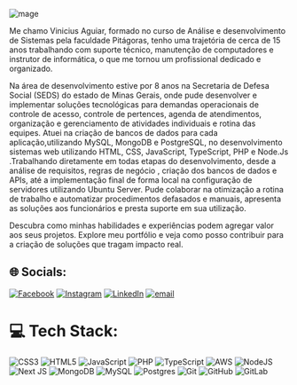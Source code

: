 ![mage](https://github.com/user-attachments/assets/9f498842-378f-4e57-ad87-8bb22e41dd6e)


Me chamo Vinicius Aguiar, formado no curso de Análise e desenvolvimento de Sistemas pela faculdade Pitágoras, tenho uma trajetória de cerca de 15 anos trabalhando com suporte técnico, manutenção de computadores e instrutor de informática, o que me tornou um profissional dedicado e organizado. <br>

Na área de desenvolvimento estive por 8 anos na Secretaria de Defesa Social (SEDS) do estado de Minas Gerais, onde pude desenvolver e implementar soluções tecnológicas para demandas operacionais de controle de acesso, controle de pertences, agenda de atendimentos, organização e gerenciamento de atividades individuais e rotina das equipes. Atuei na criação de bancos de dados para cada aplicação,utilizando MySQL, MongoDB e PostgreSQL, no desenvolvimento sistemas web utilizando HTML, CSS, JavaScript, TypeScript, PHP e Node.Js .Trabalhando diretamente em todas etapas do desenvolvimento, desde a análise de requisitos, regras de negócio , criação dos bancos de dados e APIs, até a implementação final de forma local na configuração de servidores utilizando Ubuntu Server. Pude colaborar na otimização a rotina de trabalho e automatizar procedimentos defasados e manuais, apresenta as soluções aos funcionários e presta suporte em sua utilização.

Descubra como minhas habilidades e experiências podem agregar valor aos seus projetos. Explore meu portfólio e veja como posso contribuir para a criação de soluções que tragam impacto real. <br>


## 🌐 Socials:
[![Facebook](https://img.shields.io/badge/Facebook-%231877F2.svg?logo=Facebook&logoColor=white)](https://facebook.com/https://www.facebook.com/vinicius.antoniodeaguiar) [![Instagram](https://img.shields.io/badge/Instagram-%23E4405F.svg?logo=Instagram&logoColor=white)](https://instagram.com/https://www.instagram.com/vinicius.antoniodeaguiar/) [![LinkedIn](https://img.shields.io/badge/LinkedIn-%230077B5.svg?logo=linkedin&logoColor=white)](https://linkedin.com/in/https://www.linkedin.com/in/dev-vinicius-aguiar/) [![email](https://img.shields.io/badge/Email-D14836?logo=gmail&logoColor=white)](mailto:vini.ciusang@gmail.com) 

# 💻 Tech Stack:
![CSS3](https://img.shields.io/badge/css3-%231572B6.svg?style=for-the-badge&logo=css3&logoColor=white) ![HTML5](https://img.shields.io/badge/html5-%23E34F26.svg?style=for-the-badge&logo=html5&logoColor=white) ![JavaScript](https://img.shields.io/badge/javascript-%23323330.svg?style=for-the-badge&logo=javascript&logoColor=%23F7DF1E) ![PHP](https://img.shields.io/badge/php-%23777BB4.svg?style=for-the-badge&logo=php&logoColor=white)  ![TypeScript](https://img.shields.io/badge/typescript-%23007ACC.svg?style=for-the-badge&logo=typescript&logoColor=white) ![AWS](https://img.shields.io/badge/AWS-%23FF9900.svg?style=for-the-badge&logo=amazon-aws&logoColor=white) ![NodeJS](https://img.shields.io/badge/node.js-6DA55F?style=for-the-badge&logo=node.js&logoColor=white) ![Next JS](https://img.shields.io/badge/Next-black?style=for-the-badge&logo=next.js&logoColor=white) ![MongoDB](https://img.shields.io/badge/MongoDB-%234ea94b.svg?style=for-the-badge&logo=mongodb&logoColor=white) ![MySQL](https://img.shields.io/badge/mysql-4479A1.svg?style=for-the-badge&logo=mysql&logoColor=white) ![Postgres](https://img.shields.io/badge/postgres-%23316192.svg?style=for-the-badge&logo=postgresql&logoColor=white) ![Git](https://img.shields.io/badge/git-%23F05033.svg?style=for-the-badge&logo=git&logoColor=white) ![GitHub](https://img.shields.io/badge/github-%23121011.svg?style=for-the-badge&logo=github&logoColor=white) ![GitLab](https://img.shields.io/badge/gitlab-%23181717.svg?style=for-the-badge&logo=gitlab&logoColor=white)


<!-- Proudly created with GPRM ( https://gprm.itsvg.in ) -->

<!--
**vinimax001/vinimax001** is a ✨ _special_ ✨ repository because its `README.md` (this file) appears on your GitHub profile.

Here are some ideas to get you started:

- 🔭 I’m currently working on ...
- 🌱 I’m currently learning ...
- 👯 I’m looking to collaborate on ...
- 🤔 I’m looking for help with ...
- 💬 Ask me about ...
- 📫 How to reach me: ...
- 😄 Pronouns: ...
- ⚡ Fun fact: ...
-->
